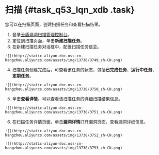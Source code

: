 # 扫描 {#task_q53_lqn_xdb .task}

您可以在扫描页面，创建扫描任务和查看扫描结果。

1.   登录[云盾漏洞扫描管理控制台](https://yundun.console.aliyun.com/?p=avds)。 
2.   定位到扫描页面，单击**新建扫描任务**。 
3.   在新建扫描任务对话框中，配置扫描任务信息。 

    ![](http://static-aliyun-doc.oss-cn-hangzhou.aliyuncs.com/assets/img/13738/3749_zh-CN.png)

4.   扫描任务创建完成后，可查看该任务的状态，包括**已完成任务**、**运行中任务**、**定期任务**。 

    ![](http://static-aliyun-doc.oss-cn-hangzhou.aliyuncs.com/assets/img/13738/3750_zh-CN.png)

5.   单击**查看详情**，可以查看该扫描任务的详细扫描结果信息。 

    ![](http://static-aliyun-doc.oss-cn-hangzhou.aliyuncs.com/assets/img/13738/3751_zh-CN.png)

6.   在扫描任务详情页面，单击**漏洞详情**打开漏洞页面，查看漏洞详细信息。 

    ![](http://static-aliyun-doc.oss-cn-hangzhou.aliyuncs.com/assets/img/13738/3752_zh-CN.png)

    ![](http://static-aliyun-doc.oss-cn-hangzhou.aliyuncs.com/assets/img/13738/3753_zh-CN.png)


